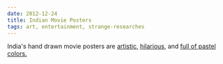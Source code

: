 ```yaml
---
date: 2012-12-24
title: Indian Movie Posters
tags: art, entertainment, strange-researches
---
```


India's hand drawn movie posters are [artistic](http://asiaobscura.com/2012/02/a-sweet-new-batch-of-indian-movie-posters.html), [hilarious](http://asiaobscura.com/2012/01/indias-incredibly-cool-hand-drawn-movie-posters.html), and [full of pastel colors.](http://asiaobscura.com/2012/12/a-huge-new-batch-of-hand-drawn-indian-movie-posters.html)